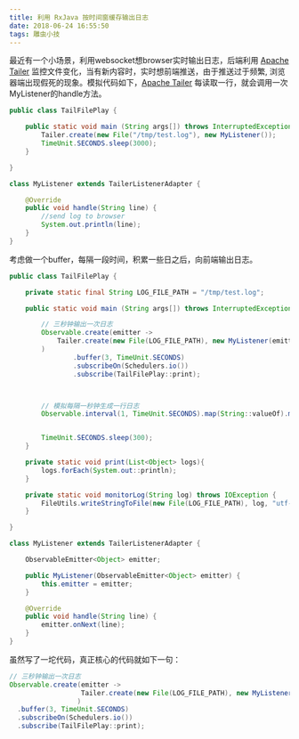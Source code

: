 ```yaml
---
title: 利用 RxJava 按时间窗缓存输出日志
date: 2018-06-24 16:55:50
tags: 雕虫小技
---
```



最近有一个小场景，利用websocket想browser实时输出日志，后端利用 [Apache Tailer](https://commons.apache.org/proper/commons-io/javadocs/api-2.4/org/apache/commons/io/input/Tailer.html) 监控文件变化，当有新内容时，实时想前端推送，由于推送过于频繁, 浏览器端出现假死的现象。模拟代码如下，[Apache Tailer](https://commons.apache.org/proper/commons-io/javadocs/api-2.4/org/apache/commons/io/input/Tailer.html) 每读取一行，就会调用一次MyListener的handle方法。



```java
public class TailFilePlay {

    public static void main (String args[]) throws InterruptedException {
        Tailer.create(new File("/tmp/test.log"), new MyListener());
        TimeUnit.SECONDS.sleep(3000);
    }

}

class MyListener extends TailerListenerAdapter {

    @Override
    public void handle(String line) {
        //send log to browser
        System.out.println(line);
    }
}
```



 考虑做一个buffer，每隔一段时间，积累一些日之后，向前端输出日志。



```java
public class TailFilePlay {

    private static final String LOG_FILE_PATH = "/tmp/test.log";

    public static void main (String args[]) throws InterruptedException {

        // 三秒钟输出一次日志
        Observable.create(emitter ->
            Tailer.create(new File(LOG_FILE_PATH), new MyListener(emitter))
        )
                .buffer(3, TimeUnit.SECONDS)
                .subscribeOn(Schedulers.io())
                .subscribe(TailFilePlay::print);



        // 模拟每隔一秒钟生成一行日志
        Observable.interval(1, TimeUnit.SECONDS).map(String::valueOf).map(log -> String.format(">>>   %s\n", log)).subscribe(TailFilePlay::monitorLog);


        TimeUnit.SECONDS.sleep(300);
    }

    private static void print(List<Object> logs){
        logs.forEach(System.out::println);
    }

    private static void monitorLog(String log) throws IOException {
        FileUtils.writeStringToFile(new File(LOG_FILE_PATH), log, "utf-8", true);
    }

}

class MyListener extends TailerListenerAdapter {

    ObservableEmitter<Object> emitter;

    public MyListener(ObservableEmitter<Object> emitter) {
        this.emitter = emitter;
    }

    @Override
    public void handle(String line) {
        emitter.onNext(line);
    }
}
```



虽然写了一坨代码，真正核心的代码就如下一句：

```java
// 三秒钟输出一次日志
Observable.create(emitter ->
                  Tailer.create(new File(LOG_FILE_PATH), new MyListener(emitter))
                 )
  .buffer(3, TimeUnit.SECONDS)
  .subscribeOn(Schedulers.io())
  .subscribe(TailFilePlay::print);
```


